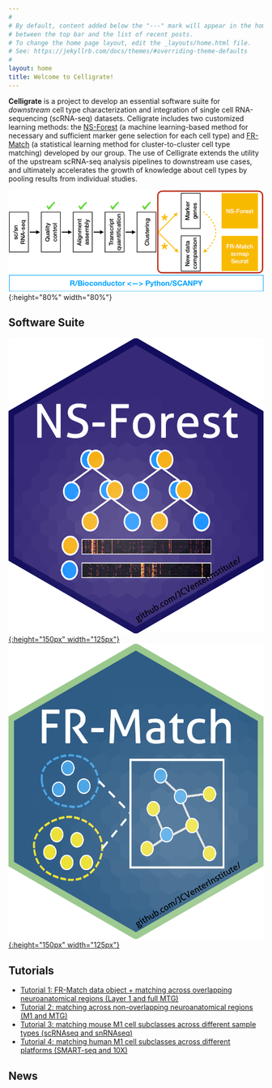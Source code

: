 ```yaml
---
#
# By default, content added below the "---" mark will appear in the home page
# between the top bar and the list of recent posts.
# To change the home page layout, edit the _layouts/home.html file.
# See: https://jekyllrb.com/docs/themes/#overriding-theme-defaults
#
layout: home
title: Welcome to Celligrate!
---
```


**Celligrate** is a project to develop an essential software suite for *downstream* cell type characterization and integration of single cell RNA-sequencing (scRNA-seq) datasets. Celligrate includes two customized learning methods: the [NS-Forest](https://github.com/JCVenterInstitute/NSForest)  (a machine learning-based method for necessary and sufficient marker gene selection for each cell type) and [FR-Match](https://github.com/JCVenterInstitute/FRmatch) (a statistical learning method for cluster-to-cluster cell type matching) developed by our group. The use of Celligrate extends the utility of the upstream scRNA-seq analysis pipelines to downstream use cases, and ultimately accelerates the growth of knowledge about cell types by pooling results from individual studies.  

![](images/celligrate.png){:height="80%" width="80%"}

## Software Suite

[![](images/NS-Forest-sticker.png){:height="150px" width="125px"}](https://github.com/JCVenterInstitute/NSForest) [![](images/FRmatch-sticker.png){:height="150px" width="125px"}](https://github.com/JCVenterInstitute/FRmatch)

## Tutorials

* [Tutorial 1: FR-Match data object + matching across overlapping neuroanatomical regions (Layer 1 and full MTG)](https://jcventerinstitute.github.io/celligrate/FRmatch-vignette.html)
* [Tutorial 2: matching across non-overlapping neuroanatomical regions (M1 and MTG)](https://jcventerinstitute.github.io/celligrate/tutorial-M1-MTG.nb.html)
* [Tutorial 3: matching mouse M1 cell subclasses across different sample types (scRNAseq and snRNAseq)](https://jcventerinstitute.github.io/celligrate/tutorial-mouse-M1-10X-scRNAseq-snRNAseq.nb.html)
* [Tutorial 4: matching human M1 cell subclasses across different platforms (SMART-seq and 10X)](https://jcventerinstitute.github.io/celligrate/tutorial-huamn-M1-10X-SS4.nbhtml)

## News
